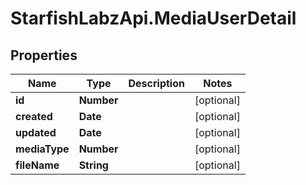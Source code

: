 # StarfishLabzApi.MediaUserDetail

## Properties
Name | Type | Description | Notes
------------ | ------------- | ------------- | -------------
**id** | **Number** |  | [optional] 
**created** | **Date** |  | [optional] 
**updated** | **Date** |  | [optional] 
**mediaType** | **Number** |  | [optional] 
**fileName** | **String** |  | [optional] 
